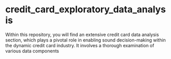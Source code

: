 # credit_card_exploratory_data_analysis
Within this repository, you will find an extensive credit card data analysis section, which plays a pivotal role in enabling sound decision-making within the dynamic credit card industry. It involves a thorough examination of various data components
